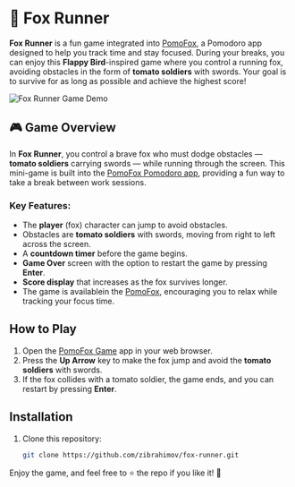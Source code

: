 # 🦊 Fox Runner

**Fox Runner** is a fun game integrated into [PomoFox](https://www.pomofox.com/), a Pomodoro app designed to help you track time and stay focused. During your breaks, you can enjoy this **Flappy Bird**-inspired game where you control a running fox, avoiding obstacles in the form of **tomato soldiers** with swords. Your goal is to survive for as long as possible and achieve the highest score!

![Fox Runner Game Demo](https://github.com/zibrahimov/fox-runner/blob/main/assets/game.gif?raw=true) <!-- Replace with your actual GIF URL -->

## 🎮 Game Overview
In **Fox Runner**, you control a brave fox who must dodge obstacles — **tomato soldiers** carrying swords — while running through the screen. This mini-game is built into the [PomoFox Pomodoro app](https://www.pomofox.com/), providing a fun way to take a break between work sessions. 

### Key Features:
- The **player** (fox) character can jump to avoid obstacles.
- Obstacles are **tomato soldiers** with swords, moving from right to left across the screen.
- A **countdown timer** before the game begins.
- **Game Over** screen with the option to restart the game by pressing **Enter**.
- **Score display** that increases as the fox survives longer.
- The game is availablein the [PomoFox](https://www.pomofox.com/), encouraging you to relax while tracking your focus time.

## How to Play
1. Open the [PomoFox Game](https://game.pomofox.com/) app in your web browser.
3. Press the **Up Arrow** key to make the fox jump and avoid the **tomato soldiers** with swords.
4. If the fox collides with a tomato soldier, the game ends, and you can restart by pressing **Enter**.

## Installation
1. Clone this repository:
   ```bash
   git clone https://github.com/zibrahimov/fox-runner.git

Enjoy the game, and feel free to ⭐️ the repo if you like it! 🙌
